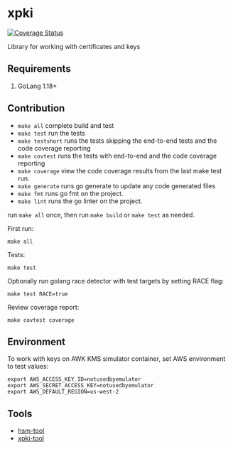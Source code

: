 # xpki

[![Coverage Status](https://coveralls.io/repos/github/effective-security/xpki/badge.svg?branch=main)](https://coveralls.io/github/effective-security/xpki?branch=main)

Library for working with certificates and keys

## Requirements

1. GoLang 1.18+

## Contribution

* `make all` complete build and test
* `make test` run the tests
* `make testshort` runs the tests skipping the end-to-end tests and the code coverage reporting
* `make covtest` runs the tests with end-to-end and the code coverage reporting
* `make coverage` view the code coverage results from the last make test run.
* `make generate` runs go generate to update any code generated files
* `make fmt` runs go fmt on the project.
* `make lint` runs the go linter on the project.

run `make all` once, then run `make build` or `make test` as needed.

First run:

    make all

Tests:

    make test

Optionally run golang race detector with test targets by setting RACE flag:

    make test RACE=true

Review coverage report:

    make covtest coverage

## Environment 

To work with keys on AWK KMS simulator container, set AWS environment to test values:

```
export AWS_ACCESS_KEY_ID=notusedbyemulator
export AWS_SECRET_ACCESS_KEY=notusedbyemulator
export AWS_DEFAULT_REGION=us-west-2
```

## Tools

- [hsm-tool](cmd/hsm-tool/README.md)
- [xpki-tool](cmd/xpki-tool/README.md)